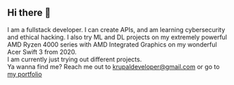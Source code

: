 ## Hi there 👋

I am a fullstack developer. I can create APIs, and am learning cybersecurity and ethical hacking. I also try ML and DL projects on my extremely powerful AMD Ryzen 4000 series with AMD Integrated Graphics on my wonderful Acer Swift 3 from 2020.
<br>
I am currently just trying out different projects. 
<br>
Ya wanna find me? Reach me out to krupaldeveloper@gmail.com or go to <a href = "//lolfactor39.github.io">my portfolio</a>
